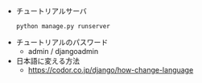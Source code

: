 *   チュートリアルサーバ
    ```
    python manage.py runserver
    ```
*   チュートリアルのパスワード
    -   admin / djangoadmin
*   日本語に変える方法
    -   https://codor.co.jp/django/how-change-language
